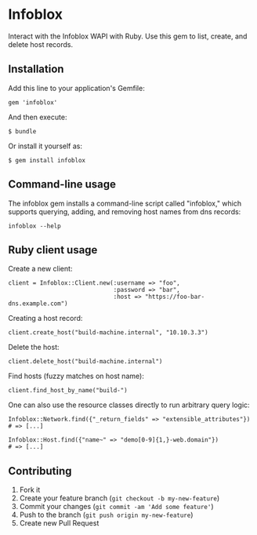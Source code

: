 # Infoblox

Interact with the Infoblox WAPI with Ruby.  Use this gem to list, create, and delete host records. 

## Installation

Add this line to your application's Gemfile:

    gem 'infoblox'

And then execute:

    $ bundle

Or install it yourself as:

    $ gem install infoblox

## Command-line usage
The infoblox gem installs a command-line script called "infoblox," which supports
querying, adding, and removing host names from dns records: 

    infoblox --help


## Ruby client usage
Create a new client: 
  
    client = Infoblox::Client.new(:username => "foo", 
                                  :password => "bar", 
                                  :host => "https://foo-bar-dns.example.com")

Creating a host record: 

    client.create_host("build-machine.internal", "10.10.3.3")
  
Delete the host: 
  
    client.delete_host("build-machine.internal")

Find hosts (fuzzy matches on host name): 

    client.find_host_by_name("build-")

One can also use the resource classes directly to run arbitrary query logic: 

    Infoblox::Network.find({"_return_fields" => "extensible_attributes"})
    # => [...]
   
    Infoblox::Host.find({"name~" => "demo[0-9]{1,}-web.domain"})
    # => [...]

## Contributing

1. Fork it
2. Create your feature branch (`git checkout -b my-new-feature`)
3. Commit your changes (`git commit -am 'Add some feature'`)
4. Push to the branch (`git push origin my-new-feature`)
5. Create new Pull Request
